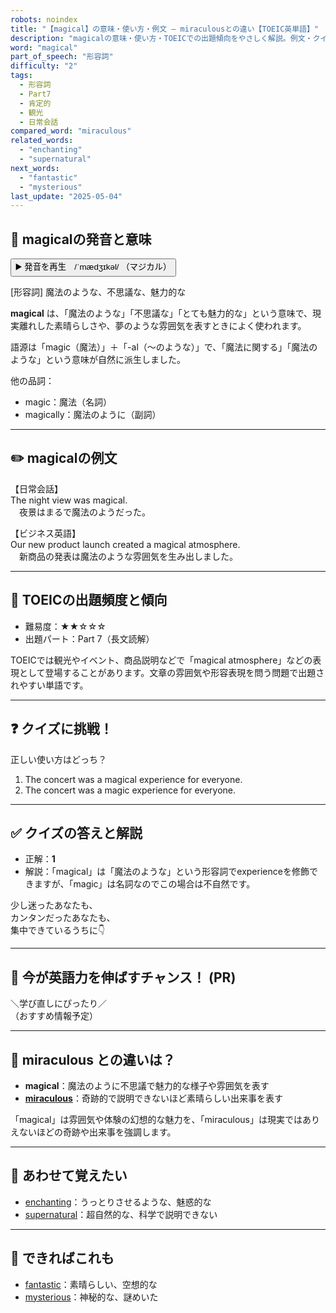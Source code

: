 ```yaml
---
robots: noindex
title: "【magical】の意味・使い方・例文 ― miraculousとの違い【TOEIC英単語】"
description: "magicalの意味・使い方・TOEICでの出題傾向をやさしく解説。例文・クイズ付きでmiraculousとの違いもわかりやすく学べます。"
word: "magical"
part_of_speech: "形容詞"
difficulty: "2"
tags:
  - 形容詞
  - Part7
  - 肯定的
  - 観光
  - 日常会話
compared_word: "miraculous"
related_words:
  - "enchanting"
  - "supernatural"
next_words:
  - "fantastic"
  - "mysterious"
last_update: "2025-05-04"
---
```


## 🔰 magicalの発音と意味

<button class="play-audio" onclick="playTTS('magical')">
  <span class="play-audio-main">
    ▶️ 発音を再生　/ˈmædʒɪkəl/
  </span>
  <span class="play-audio-sub">
    （マジカル）
  </span>
</button>

[形容詞] 魔法のような、不思議な、魅力的な

**magical** は、「魔法のような」「不思議な」「とても魅力的な」という意味で、現実離れした素晴らしさや、夢のような雰囲気を表すときによく使われます。

語源は「magic（魔法）」＋「-al（～のような）」で、「魔法に関する」「魔法のような」という意味が自然に派生しました。

他の品詞：  
- magic：魔法（名詞）
- magically：魔法のように（副詞）

---

## ✏️ magicalの例文

【日常会話】  
The night view was magical.  
　夜景はまるで魔法のようだった。

【ビジネス英語】  
Our new product launch created a magical atmosphere.  
　新商品の発表は魔法のような雰囲気を生み出しました。

---

## 🎯 TOEICの出題頻度と傾向

- 難易度：★★☆☆☆
- 出題パート：Part 7（長文読解）

TOEICでは観光やイベント、商品説明などで「magical atmosphere」などの表現として登場することがあります。文章の雰囲気や形容表現を問う問題で出題されやすい単語です。

---

## ❓ クイズに挑戦！

正しい使い方はどっち？

1. The concert was a magical experience for everyone.  
2. The concert was a magic experience for everyone.

---

## ✅ クイズの答えと解説

- 正解：**1**
- 解説：「magical」は「魔法のような」という形容詞でexperienceを修飾できますが、「magic」は名詞なのでこの場合は不自然です。

少し迷ったあなたも、  
カンタンだったあなたも、  
集中できているうちに👇️

---

## 🚀 今が英語力を伸ばすチャンス！ (PR)

<div class="info-center">
＼学び直しにぴったり／<br>  
（おすすめ情報予定）
</div>

---

## 🤔  miraculous との違いは？

- **magical**：魔法のように不思議で魅力的な様子や雰囲気を表す
- **[miraculous](/miraculous)**：奇跡的で説明できないほど素晴らしい出来事を表す

「magical」は雰囲気や体験の幻想的な魅力を、「miraculous」は現実ではありえないほどの奇跡や出来事を強調します。

---

## 🧩 あわせて覚えたい

- [enchanting](/enchanting)：うっとりさせるような、魅惑的な
- [supernatural](/supernatural)：超自然的な、科学で説明できない

---

## 📖 できればこれも

- [fantastic](/fantastic)：素晴らしい、空想的な
- [mysterious](/mysterious)：神秘的な、謎めいた

<!-- cvid: aid38_bid41 -->
